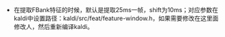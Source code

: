 * 在提取FBank特征的时候，默认是提取25ms一帧，shift为10ms；对应参数在kaldi中设置路径：kaldi/src/feat/feature-window.h，如果需要修改在这里面修改人，然后重新编译kaldi。

